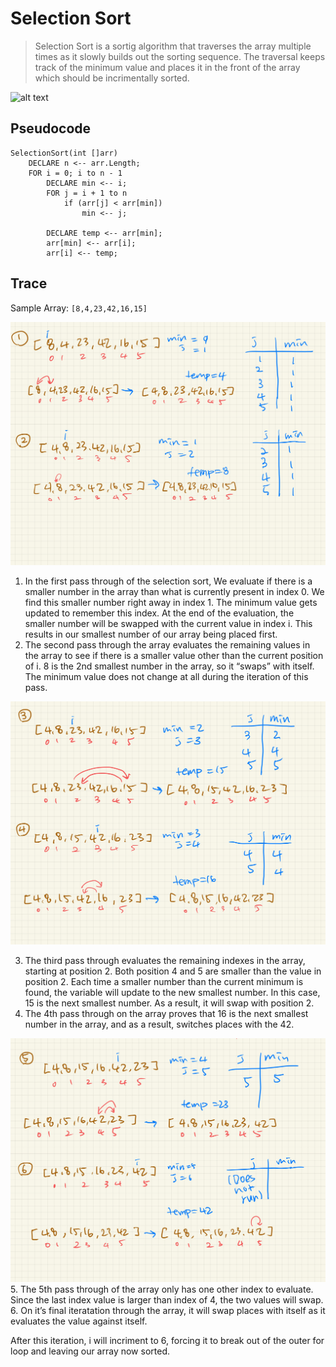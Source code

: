 # Selection Sort

> Selection Sort is a sortig algorithm that traverses the array multiple times as it slowly builds out the sorting sequence. The traversal keeps track of the minimum value and places it in the front of the array which should be incrimentally sorted.

![alt text](https://media.geeksforgeeks.org/wp-content/uploads/insertionsort.png "selection sort")

## Pseudocode
```
SelectionSort(int []arr)   
    DECLARE n <-- arr.Length; 
    FOR i = 0; i to n - 1  
        DECLARE min <-- i; 
        FOR j = i + 1 to n 
            if (arr[j] < arr[min]) 
                min <-- j; 
 
        DECLARE temp <-- arr[min]; 
        arr[min] <-- arr[i]; 
        arr[i] <-- temp;      
```

## Trace

Sample Array: `[8,4,23,42,16,15]`

![alt text](https://github.com/crystal-leesj/data-structures-and-algorithms/blob/master/code401challenges/assets/selection-sort1.jpg "selection sort")

1. In the first pass through of the selection sort, We evaluate if there is a smaller number in the array than what is currently present in index 0. We find this smaller number right away in index 1. The minimum value gets updated to remember this index. At the end of the evaluation, the smaller number will be swapped with the current value in index i. This results in our smallest number of our array being placed first.
2. The second pass through the array evaluates the remaining values in the array to see if there is a smaller value other than the current position of i. 8 is the 2nd smallest number in the array, so it “swaps” with itself. The minimum value does not change at all during the iteration of this pass.

![alt text](https://github.com/crystal-leesj/data-structures-and-algorithms/blob/master/code401challenges/assets/selection-sort2.jpg "selection sort")

3. The third pass through evaluates the remaining indexes in the array, starting at position 2. Both position 4 and 5 are smaller than the value in position 2. Each time a smaller number than the current minimum is found, the variable will update to the new smallest number. In this case, 15 is the next smallest number. As a result, it will swap with position 2.
4. The 4th pass through on the array proves that 16 is the next smallest number in the array, and as a result, switches places with the 42.

![alt text](https://github.com/crystal-leesj/data-structures-and-algorithms/blob/master/code401challenges/assets/selection-sort3.jpg "selection sort")
5. The 5th pass through of the array only has one other index to evaluate. Since the last index value is larger than index of 4, the two values will swap.
6. On it’s final iteratation through the array, it will swap places with itself as it evaluates the value against itself.

After this iteration, i will incriment to 6, forcing it to break out of the outer for loop and leaving our array now sorted.